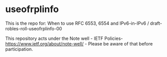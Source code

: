 # useofrplinfo
This is the repo for: When to use RFC 6553, 6554 and IPv6-in-IPv6 / draft-robles-roll-useofrplinfo-00

This repository acts under the Note well - IETF Policies- https://www.ietf.org/about/note-well/ - Please be aware of that before participation.
